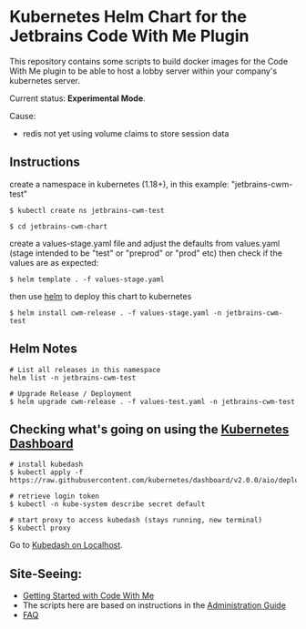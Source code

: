 # Kubernetes Helm Chart for the Jetbrains Code With Me Plugin

This repository contains some scripts to build docker images
for the Code With Me plugin to be able to host a lobby server
within your company's kubernetes server.

Current status: **Experimental Mode**.

Cause:
* redis not yet using volume claims to store session data


## Instructions

create a namespace in kubernetes (1.18+), in this example: "jetbrains-cwm-test"

```shell script
$ kubectl create ns jetbrains-cwm-test
```

```shell script
$ cd jetbrains-cwm-chart
```

create a values-stage.yaml file and adjust the defaults from values.yaml (stage intended to be "test" or "preprod" or "prod" etc)
then check if the values are as expected:

```shell script
$ helm template . -f values-stage.yaml
```

then use [helm](https://helm.sh) to deploy this chart to kubernetes

```shell script
$ helm install cwm-release . -f values-stage.yaml -n jetbrains-cwm-test
```

## Helm Notes

```shell
# List all releases in this namespace
helm list -n jetbrains-cwm-test

# Upgrade Release / Deployment
$ helm upgrade cwm-release . -f values-test.yaml -n jetbrains-cwm-test
```


## Checking what's going on using the [Kubernetes Dashboard](https://kubernetes.io/docs/tasks/access-application-cluster/web-ui-dashboard/)

```shell script
# install kubedash
$ kubectl apply -f https://raw.githubusercontent.com/kubernetes/dashboard/v2.0.0/aio/deploy/recommended.yaml

# retrieve login token
$ kubectl -n kube-system describe secret default

# start proxy to access kubedash (stays running, new terminal)
$ kubectl proxy
```

Go to [Kubedash on Localhost](http://localhost:8001/api/v1/namespaces/kubernetes-dashboard/services/https:kubernetes-dashboard:/proxy/).


## Site-Seeing:

* [Getting Started with Code With Me](https://www.jetbrains.com/help/cwm/code-with-me.html)
* The scripts here are based on instructions in the [Administration Guide](https://www.jetbrains.com/help/cwm/code-with-me-administration-guide.html)
* [FAQ](https://www.jetbrains.com/help/idea/faq-about-code-with-me.html)
